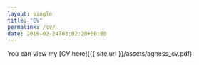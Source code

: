 ```yaml
---
layout: single
title: "CV"
permalink: /cv/
date: 2016-02-24T03:02:20+00:00
---
```

You can view my [CV here]({{ site.url }}/assets/agness_cv.pdf)
